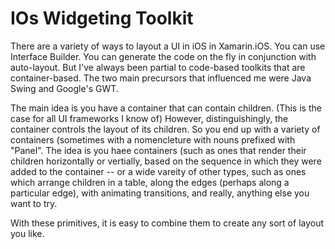 # IOs Widgeting Toolkit

There are a variety of ways to layout a UI in iOS in Xamarin.iOS.  You can use Interface Builder.  You can generate the code on the fly in conjunction with auto-layout.  But I've always been partial to code-based toolkits that are container-based.  The two main precursors that influenced me were Java Swing and Google's GWT.

The main idea is you have a container that can contain children.  (This is the case for all UI frameworks I know of)  However, distinguishingly, the container controls the layout of its children.  So you end up with a variety of containers (sometimes with a nomencleture with nouns prefixed with "Panel".  The idea is you haee containers (such as ones that render their children horizontally or vertially, based on the sequence in which they were added to the container -- or a wide vareity of other types, such as ones which arrange children in a table, along the edges (perhaps along a particular edge), with animating transitions, and really, anything else you want to try.

With these primitives, it is easy to combine them to create any sort of layout you like.  
